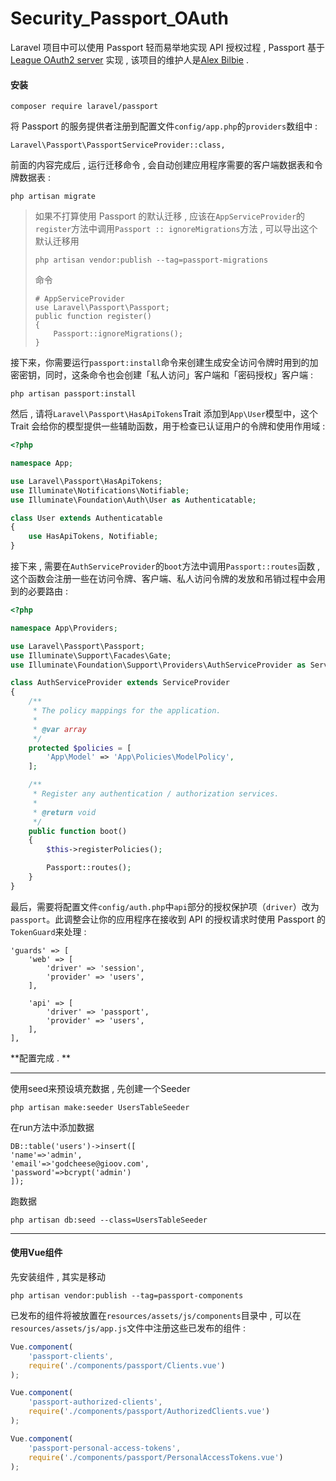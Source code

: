 # Security\_Passport\_OAuth

Laravel 项目中可以使用 Passport 轻而易举地实现 API 授权过程 , Passport 基于 [League OAuth2 server](https://github.com/thephpleague/oauth2-server) 实现 , 该项目的维护人是[Alex Bilbie](https://github.com/alexbilbie) .

#### 安装

```
composer require laravel/passport
```

将 Passport 的服务提供者注册到配置文件`config/app.php`的`providers`数组中 :

```
Laravel\Passport\PassportServiceProvider::class,
```

前面的内容完成后 , 运行迁移命令 , 会自动创建应用程序需要的客户端数据表和令牌数据表 :

```
php artisan migrate
```

> 如果不打算使用 Passport 的默认迁移 , 应该在`AppServiceProvider`的`register`方法中调用`Passport :: ignoreMigrations`方法 , 可以导出这个默认迁移用
>
> `php artisan vendor:publish --tag=passport-migrations`
>
> 命令
>
> ```
> # AppServiceProvider
> use Laravel\Passport\Passport;
> public function register()
> {
>     Passport::ignoreMigrations();
> }
> ```

接下来，你需要运行`passport:install`命令来创建生成安全访问令牌时用到的加密密钥，同时，这条命令也会创建「私人访问」客户端和「密码授权」客户端 :

```
php artisan passport:install
```

然后 , 请将`Laravel\Passport\HasApiTokens`Trait 添加到`App\User`模型中，这个 Trait 会给你的模型提供一些辅助函数，用于检查已认证用户的令牌和使用作用域 :

```php
<?php

namespace App;

use Laravel\Passport\HasApiTokens;
use Illuminate\Notifications\Notifiable;
use Illuminate\Foundation\Auth\User as Authenticatable;

class User extends Authenticatable
{
    use HasApiTokens, Notifiable;
}
```

接下来 , 需要在`AuthServiceProvider`的`boot`方法中调用`Passport::routes`函数 , 这个函数会注册一些在访问令牌、客户端、私人访问令牌的发放和吊销过程中会用到的必要路由 :

```php
<?php

namespace App\Providers;

use Laravel\Passport\Passport;
use Illuminate\Support\Facades\Gate;
use Illuminate\Foundation\Support\Providers\AuthServiceProvider as ServiceProvider;

class AuthServiceProvider extends ServiceProvider
{
    /**
     * The policy mappings for the application.
     *
     * @var array
     */
    protected $policies = [
        'App\Model' => 'App\Policies\ModelPolicy',
    ];

    /**
     * Register any authentication / authorization services.
     *
     * @return void
     */
    public function boot()
    {
        $this->registerPolicies();

        Passport::routes();
    }
}
```

最后，需要将配置文件`config/auth.php`中`api`部分的授权保护项（`driver`）改为`passport`。此调整会让你的应用程序在接收到 API 的授权请求时使用 Passport 的`TokenGuard`来处理 :

```
'guards' => [
    'web' => [
        'driver' => 'session',
        'provider' => 'users',
    ],

    'api' => [
        'driver' => 'passport',
        'provider' => 'users',
    ],
],
```

**配置完成 . **

---

使用seed来预设填充数据 , 先创建一个Seeder

```
php artisan make:seeder UsersTableSeeder
```

在run方法中添加数据

```
DB::table('users')->insert([
'name'=>'admin',
'email'=>'godcheese@gioov.com',
'password'=>bcrypt('admin')
]);
```

跑数据

```
php artisan db:seed --class=UsersTableSeeder
```

---

#### 使用Vue组件

先安装组件 , 其实是移动

```
php artisan vendor:publish --tag=passport-components
```

已发布的组件将被放置在`resources/assets/js/components`目录中 , 可以在`resources/assets/js/app.js`文件中注册这些已发布的组件 : 

```js
Vue.component(
    'passport-clients',
    require('./components/passport/Clients.vue')
);

Vue.component(
    'passport-authorized-clients',
    require('./components/passport/AuthorizedClients.vue')
);

Vue.component(
    'passport-personal-access-tokens',
    require('./components/passport/PersonalAccessTokens.vue')
);
```



